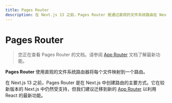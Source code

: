 ```yaml
---
title: Pages Router
description: 在 Next.js 13 之前，Pages Router 是通过直观的文件系统路由在 Next.js 中创建路由的主要方式。
---
```


# Pages Router

> 您正在查看 Pages Router 的文档。请参阅 [App Router](/nextjs-cn/01-app/) 文档了解最新功能。

**Pages Router** 使用直观的文件系统路由器将每个文件映射到一个路由。

在 Next.js 13 之前，Pages Router 是在 Next.js 中创建路由的主要方式。它在较新版本的 Next.js 中仍然受支持，但我们建议迁移到新的 [App Router](/nextjs-cn/01-app/) 以利用 React 的最新功能。
